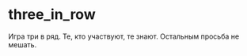 three_in_row
============

Игра три в ряд. Те, кто участвуют, те знают. Остальным просьба не мешать.
